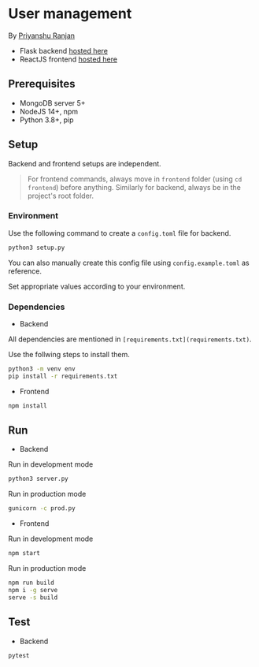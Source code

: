 # User management

By [Priyanshu Ranjan](https://knotters.org/@ranjanistic)

- Flask backend [hosted here](https://flassignment.onrender.com/)
- ReactJS frontend [hosted here](https://flassign.onrender.com/)

## Prerequisites

- MongoDB server 5+
- NodeJS 14+, npm
- Python 3.8+, pip

## Setup

Backend and frontend setups are independent.

> For frontend commands, always move in `frontend` folder (using `cd frontend`) before anything. Similarly for backend, always be in the project's root folder.

### Environment

Use the following command to create a `config.toml` file for backend.

```bash
python3 setup.py
```
You can also manually create this config file using `config.example.toml` as reference.

Set appropriate values according to your environment.

### Dependencies

- Backend

All dependencies are mentioned in `[requirements.txt](requirements.txt)`.

Use the follwing steps to install them.

```bash
python3 -m venv env
pip install -r requirements.txt
```

- Frontend

```bash
npm install
```

## Run

- Backend

Run in development mode

```bash
python3 server.py
```

Run in production mode

```bash
gunicorn -c prod.py
```

- Frontend

Run in development mode

```bash
npm start
```

Run in production mode

```bash
npm run build
npm i -g serve
serve -s build
```

## Test

- Backend

```bash
pytest
```
